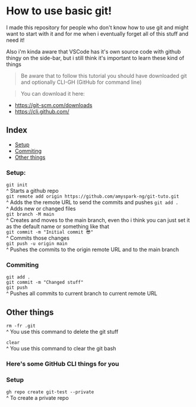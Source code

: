 # How to use basic git!

I made this repository for people who don't know how to use git and might want to start with it and for me when i eventually forget all of this stuff and need it!

Also i'm kinda aware that VSCode has it's own source code with github thingy on the side-bar, but i still think it's important to learn these kind of things 

> Be aware that to follow this tutorial you should have downloaded git and optionally CLI-GH (GitHub for command line)<br>

> You can download it here:
- https://git-scm.com/downloads
- https://cli.github.com/

## Index
- [Setup](#setup)
- [Commiting](#commiting)
- [Other things](#other-things)

### Setup:
`git init`<br>
^ Starts a github repo<br>
`git remote add origin https://github.com/amyspark-ng/git-tuto.git`<br>
^ Adds the the remote URL to send the commits and pushes
`git add .`<br>
^ Adds new or changed files<br>
`git branch -M main`<br>
^ Creates and moves to the main branch, even tho i think you can just set it as the default name or something like that<br>
`git commit -m "Initial commit 😎"`<br>
^ Commits those changes<br>
`git push -u origin main`<br>
^ Pushes the commits to the origin remote URL and to the main branch

### Commiting
`git add .`<br>
`git commit -m "Changed stuff"`<br>
`git push`<br>
^ Pushes all commits to current branch to current remote URL

## Other things
`rm -fr .git`<br>
^ You use this command to delete the git stuff<br>

`clear`<br>
^ You use this command to clear the git bash

### Here's some GitHub CLI things for you

### Setup
`gh repo create git-test --private`<br>
^ To create a private repo<br>



